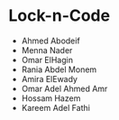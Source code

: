 # Lock-n-Code
- Ahmed Abodeif
- Menna Nader
- Omar ElHagin
- Rania Abdel Monem
- Amira ElEwady
- Omar Adel Ahmed Amr
- Hossam Hazem
- Kareem Adel Fathi
